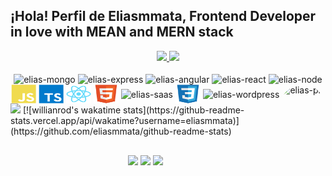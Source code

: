 ## ¡Hola! Perfil de Eliasmmata, Frontend Developer in love with MEAN and MERN stack
<link rel="stylesheet" href="https://cdn.jsdelivr.net/gh/devicons/devicon@v2.14.0/devicon.min.css">

<div align="center">
  <a href="https://gitlab.com/eliasmmata/">
  <img height="180em" src="https://github-readme-stats.vercel.app/api?username=eliasmmata&show_icons=true&theme=dracula&include_all_commits=true&count_private=true"/>

  <img height="180em" src="https://github-readme-stats.vercel.app/api/top-langs/?username=eliasmmata&layout=compact&langs_count=7&theme=dracula"/>
  </a>
</div>
<div style="display: inline_block;" align="center"><br>
  <img align="center" alt="elias-mongo" height="30" width="40" src="https://cdn.jsdelivr.net/gh/devicons/devicon/icons/mongodb/mongodb-original.svg">
  <img align="center" alt="elias-express" height="30" width="40"  src="https://cdn.jsdelivr.net/gh/devicons/devicon/icons/express/express-original.svg" />
 <img align="center" alt="elias-angular" height="30" width="40" src="https://cdn.jsdelivr.net/gh/devicons/devicon/icons/angularjs/angularjs-original.svg">
 <img align="center" alt="elias-react" height="30" width="40"  src="https://cdn.jsdelivr.net/gh/devicons/devicon/icons/react/react-original.svg" />
  <img align="center" alt="elias-node" height="30" width="40"  src="https://cdn.jsdelivr.net/gh/devicons/devicon/icons/nodejs/nodejs-original.svg" />
  <img align="center" alt="elias-Js" height="30" width="40" src="https://raw.githubusercontent.com/devicons/devicon/master/icons/javascript/javascript-plain.svg">
  <img align="center" alt="elias-Ts" height="30" width="40" src="https://raw.githubusercontent.com/devicons/devicon/master/icons/typescript/typescript-plain.svg">
  <img align="center" alt="elias-React" height="30" width="40" src="https://raw.githubusercontent.com/devicons/devicon/master/icons/react/react-original.svg">
  <img align="center" alt="elias-HTML" height="30" width="40" src="https://raw.githubusercontent.com/devicons/devicon/master/icons/html5/html5-original.svg">
  <img align="center" alt="elias-saas" height="30" width="40"  src="https://cdn.jsdelivr.net/gh/devicons/devicon/icons/sass/sass-original.svg" />
  <img align="center" alt="elias-CSS" height="30" width="40" src="https://raw.githubusercontent.com/devicons/devicon/master/icons/css3/css3-original.svg">
  <img align="center" alt="elias-wordpress" height="30" width="40" src="https://cdn.jsdelivr.net/gh/devicons/devicon/icons/wordpress/wordpress-original.svg" />
  <img align="right" alt="elias-pic" height="150" style="border-radius:50px;" src="https://www.gravatar.com/avatar/bac84e1c091f2240160d28bd55e3aac4?width=676&height=676">
</div>
<div>
  <img src="https://github-readme-stats.vercel.app/api/wakatime?username=eliasmmata" />
  [![willianrod's wakatime stats](https://github-readme-stats.vercel.app/api/wakatime?username=eliasmmata)](https://github.com/eliasmmata/github-readme-stats)

</div>

  ##
 
<div align="center"> 
  <a href="https://instagram.com/eliasmmata" target="_blank"><img src="https://img.shields.io/badge/-Instagram-%23E4405F?style=for-the-badge&logo=instagram&logoColor=white" target="_blank"></a>
  <a href = "mailto:eliasmmata@hotmail.com"><img src="https://img.shields.io/badge/-Gmail-%23333?style=for-the-badge&logo=gmail&logoColor=white" target="_blank"></a>
  <a href="https://www.linkedin.com/in/pabloeliasmorenomata/" target="_blank"><img src="https://img.shields.io/badge/-LinkedIn-%230077B5?style=for-the-badge&logo=linkedin&logoColor=white" target="_blank"></a> 
 
</div>
